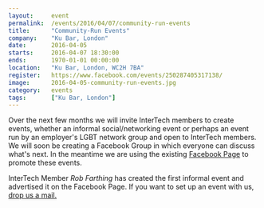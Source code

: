 ```yaml
---
layout: 	event
permalink:	/events/2016/04/07/community-run-events
title:		"Community-Run Events"
company:	"Ku Bar, London"
date:		2016-04-05
starts:		2016-04-07 18:30:00
ends: 		1970-01-01 00:00:00
location:	"Ku Bar, London, WC2H 7BA"
register:	https://www.facebook.com/events/250287405317138/
image: 		2016-04-05-community-run-events.jpg
category:	events
tags:		["Ku Bar, London"]
---
```


Over the next few months we will invite InterTech members to create events, whether an informal social/networking event or perhaps an event run by an employer's LGBT network group and open to InterTech members. We will soon be creating a Facebook Group in which everyone can discuss what's next. In the meantime we are using the existing <a href="http://intertechlgbt.us9.list-manage.com/track/click?u=8f58d5ef44e4a856353bbc2b3&id=23d30c9039&e=056e0c78c4" target="_blank">Facebook Page</a> to promote these events.
  
  InterTech Member <em>Rob Farthing </em>has created the first informal event and advertised it on the Facebook Page. If you want to set up an event with us, <a href="mailto:info@intertechlgbt.com" target="_blank">drop us a mail.</a>